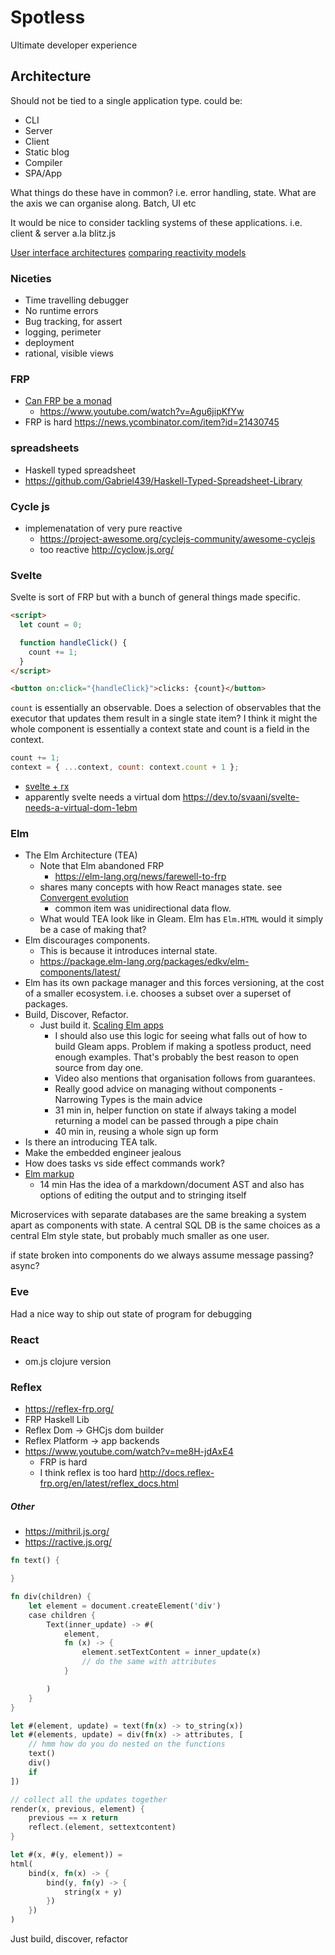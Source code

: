 # Spotless

Ultimate developer experience

## Architecture

Should not be tied to a single application type. could be:

- CLI
- Server
- Client
- Static blog
- Compiler
- SPA/App

What things do these have in common? i.e. error handling, state.
What are the axis we can organise along. Batch, UI etc

It would be nice to consider tackling systems of these applications. i.e. client & server a.la blitz.js

[User interface architectures](https://staltz.com/unidirectional-user-interface-architectures.html)
[comparing reactivity models](https://dev.to/lloyds-digital/comparing-reactivity-models-react-vs-vue-vs-svelte-vs-mobx-vs-solid-29m8)

### Niceties

- Time travelling debugger
- No runtime errors
- Bug tracking, for assert
- logging, perimeter
- deployment
- rational, visible views

### FRP

- [Can FRP be a monad](https://stackoverflow.com/questions/28293831/can-functional-reactive-programming-frp-be-expressed-using-monads)
  - https://www.youtube.com/watch?v=Agu6jipKfYw
- FRP is hard https://news.ycombinator.com/item?id=21430745

### spreadsheets

- Haskell typed spreadsheet
- https://github.com/Gabriel439/Haskell-Typed-Spreadsheet-Library

### Cycle js

- implemenatation of very pure reactive
  - https://project-awesome.org/cyclejs-community/awesome-cyclejs
  - too reactive http://cyclow.js.org/

### Svelte

Svelte is sort of FRP but with a bunch of general things made specific.

```html
<script>
  let count = 0;

  function handleClick() {
    count += 1;
  }
</script>

<button on:click="{handleClick}">clicks: {count}</button>
```

`count` is essentially an observable.
Does a selection of observables that the executor that updates them result in a single state item?
I think it might the whole component is essentially a context state and count is a field in the context.

```js
count += 1;
context = { ...context, count: context.count + 1 };
```

- [svelte + rx](https://timdeschryver.dev/blog/unlocking-reactivity-with-svelte-and-rxjs)
- apparently svelte needs a virtual dom https://dev.to/svaani/svelte-needs-a-virtual-dom-1ebm

### Elm

- The Elm Architecture (TEA)
  - Note that Elm abandoned FRP
    - https://elm-lang.org/news/farewell-to-frp
  - shares many concepts with how React manages state. see [Convergent evolution](https://www.youtube.com/watch?v=jl1tGiUiTtI)
    - common item was unidirectional data flow.
  - What would TEA look like in Gleam. Elm has `Elm.HTML` would it simply be a case of making that?
- Elm discourages components.
  - This is because it introduces internal state.
  - https://package.elm-lang.org/packages/edkv/elm-components/latest/
- Elm has its own package manager and this forces versioning, at the cost of a smaller ecosystem. i.e. chooses a subset over a superset of packages.
- Build, Discover, Refactor.
  - Just build it. [Scaling Elm apps](https://www.youtube.com/watch?v=DoA4Txr4GUs)
    - I should also use this logic for seeing what falls out of how to build Gleam apps.
      Problem if making a spotless product, need enough examples.
      That's probably the best reason to open source from day one.
    - Video also mentions that organisation follows from guarantees.
    - Really good advice on managing without components - Narrowing Types is the main advice
    - 31 min in, helper function on state if always taking a model returning a model can be passed through a pipe chain
    - 40 min in, reusing a whole sign up form
- Is there an introducing TEA talk.
- Make the embedded engineer jealous
- How does tasks vs side effect commands work?
- [Elm markup](https://www.youtube.com/watch?v=8Zd3ocr9Di8)
  - 14 min Has the idea of a markdown/document AST and also has options of editing the output and to stringing itself

Microservices with separate databases are the same breaking a system apart as components with state.
A central SQL DB is the same choices as a central Elm style state, but probably much smaller as one user.

if state broken into components do we always assume message passing? async?

### Eve

Had a nice way to ship out state of program for debugging

### React

- om.js clojure version

### Reflex

- https://reflex-frp.org/
- FRP Haskell Lib
- Reflex Dom -> GHCjs dom builder
- Reflex Platform -> app backends
- https://www.youtube.com/watch?v=me8H-jdAxE4
  - FRP is hard
  - I think reflex is too hard http://docs.reflex-frp.org/en/latest/reflex_docs.html

##### Other

- https://mithril.js.org/
- https://ractive.js.org/

```rust
fn text() {

}

fn div(children) {
    let element = document.createElement('div')
    case children {
        Text(inner_update) -> #(
            element,
            fn (x) -> {
                element.setTextContent = inner_update(x)
                // do the same with attributes
            }

        )
    }
}

let #(element, update) = text(fn(x) -> to_string(x))
let #(elements, update) = div(fn(x) -> attributes, [
    // hmm how do you do nested on the functions
    text()
    div()
    if
])

// collect all the updates together
render(x, previous, element) {
    previous == x return
    reflect.(element, settextcontent)
}

let #(x, #(y, element)) =
html(
    bind(x, fn(x) -> {
        bind(y, fn(y) -> {
            string(x + y)
        })
    })
)
```

Just build, discover, refactor
